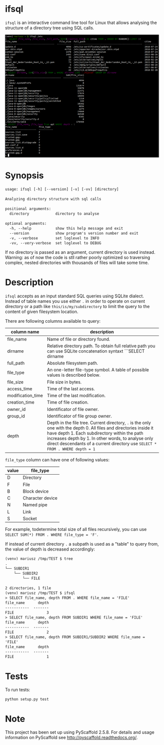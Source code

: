 # ifsql

`ifsql` is an interactive command line tool for Linux that allows analysing the structure of a directory tree using SQL calls.

![example](example.png)

# Synopsis
```
usage: ifsql [-h] [--version] [-v] [-vv] [directory]

Analyzing directory structure with sql calls

positional arguments:
  directory            directory to analyse

optional arguments:
  -h, --help           show this help message and exit
  --version            show program's version number and exit
  -v, --verbose        set loglevel to INFO
  -vv, --very-verbose  set loglevel to DEBUG
```
If no directory is passed as an argument, current directory is used instead. Warning: as of now the code is stll rather poorly optimized so traversing complex, nested directories with thousands of files will take some time.

# Description

`ifsql` accepts as an input standard SQL queries using SQLite dialect. Instead of table names you use either `.` in order to operate on current directory or a path like `this/is/my/subdirectory` to limit the query to the content of given filesystem location.

There are following columns available to query:

| column name | description|
| ------------| -----------|
|file_name |Name of file or directory found.|
|dirname|Relative directory path. To obtain full relative path you can use SQLite concatenation syntaxt ```SELECT dirname || file_name FROM .```
|full_path|Absolute filesystem path.|
|file_type|An one-letter file-type symbol. A table of possible values is described below.
|file_size|File size in bytes.|
|access_time|Time of the last access.|
|modification_time|Time of the last modification.|
|creation_time|Time of file creation.|
|owner_id|Identificator of file owner.|
|group_id|Identificator of file group owner.|
|depth|Depth in the file tree. Current directory, `.` is the only one with the depth 0. All files and directories inside it have depth 1. Each subdirectory within the path increases depth by 1. In other words, to analyse only direct descendants of a current directory use ```SELECT * FROM . WHERE depth = 1```

`file_type` column can have one of following values:

| value | file_type |
|-------|---------|
|D|Directory|
|F|File|
|B|Block device|
|C|Character device|
|N|Named pipe|
|L|Link|
|S|Socket|

For example, todetermine total size of all files recursively, you can use ```SELECT SUM(*) FROM . WHERE file_type = 'F'```.

If instead of current directory `.` a subpath is used as a "table" to query from, the value of depth is decreased accordingly:
```
(venv) mariusz /tmp/TEST $ tree
.
└── SUBDIR1
    └── SUBDIR2
        └── FILE

2 directories, 1 file
(venv) mariusz /tmp/TEST $ ifsql
> SELECT file_name, depth FROM . WHERE file_name = 'FILE'
file_name      depth
-----------  -------
FILE               3
> SELECT file_name, depth FROM SUBDIR1 WHERE file_name = 'FILE'
file_name      depth
-----------  -------
FILE               2
> SELECT file_name, depth FROM SUBDIR1/SUBDIR2 WHERE file_name = 'FILE'
file_name      depth
-----------  -------
FILE               1
```







# Tests

To run tests:

```
python setup.py test
```


# Note

This project has been set up using PyScaffold 2.5.8. For details and usage
information on PyScaffold see http://pyscaffold.readthedocs.org/.


